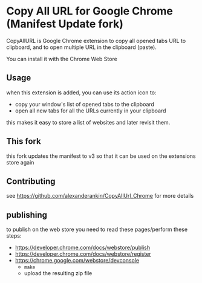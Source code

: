 # Copy All URL for Google Chrome (Manifest Update fork)

CopyAllURL is Google Chrome extension to copy all opened tabs URL to clipboard, and to open multiple URL in the clipboard (paste).

You can install it with the Chrome Web Store

## Usage

when this extension is added, you can use its action icon to:

* copy your window's list of opened tabs to the clipboard
* open all new tabs for all the URLs currently in your clipboard

this makes it easy to store a list of websites and later revisit them.

## This fork

this fork updates the manifest to v3 so that it can be used on the extensions store again

## Contributing

see https://github.com/alexanderankin/CopyAllUrl_Chrome for more details

## publishing

to publish on the web store you need to read these pages/perform these steps:

* https://developer.chrome.com/docs/webstore/publish
* https://developer.chrome.com/docs/webstore/register
* https://chrome.google.com/webstore/devconsole
	* `make`
    * upload the resulting zip file

